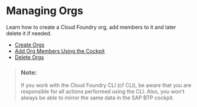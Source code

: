 <!-- loiofe1ebf3cd6fe46798efcaf45c73a54ce -->

# Managing Orgs

Learn how to create a Cloud Foundry org, add members to it and later delete it if needed.

-   [Create Orgs](create-orgs-a9b1f54.md)
-   [Add Org Members Using the Cockpit](add-org-members-using-the-cockpit-a4eeaf1.md)
-   [Delete Orgs](delete-orgs-9a3babd.md)

> ### Note:  
> If you work with the Cloud Foundry CLI \(cf CLI\), be aware that you are responsible for all actions performed using the CLI. Also, you won't always be able to mirror the same data in the SAP BTP cockpit.

